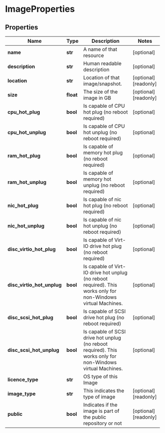 # ImageProperties

## Properties
| Name | Type | Description | Notes |
| ------------ | ------------- | ------------- | ------------- |
| **name** | **str** | A name of that resource | [optional]  |
| **description** | **str** | Human readable description | [optional]  |
| **location** | **str** | Location of that image/snapshot.  | [optional] [readonly]  |
| **size** | **float** | The size of the image in GB | [optional] [readonly]  |
| **cpu_hot_plug** | **bool** | Is capable of CPU hot plug (no reboot required) | [optional]  |
| **cpu_hot_unplug** | **bool** | Is capable of CPU hot unplug (no reboot required) | [optional]  |
| **ram_hot_plug** | **bool** | Is capable of memory hot plug (no reboot required) | [optional]  |
| **ram_hot_unplug** | **bool** | Is capable of memory hot unplug (no reboot required) | [optional]  |
| **nic_hot_plug** | **bool** | Is capable of nic hot plug (no reboot required) | [optional]  |
| **nic_hot_unplug** | **bool** | Is capable of nic hot unplug (no reboot required) | [optional]  |
| **disc_virtio_hot_plug** | **bool** | Is capable of Virt-IO drive hot plug (no reboot required) | [optional]  |
| **disc_virtio_hot_unplug** | **bool** | Is capable of Virt-IO drive hot unplug (no reboot required). This works only for non-Windows virtual Machines. | [optional]  |
| **disc_scsi_hot_plug** | **bool** | Is capable of SCSI drive hot plug (no reboot required) | [optional]  |
| **disc_scsi_hot_unplug** | **bool** | Is capable of SCSI drive hot unplug (no reboot required). This works only for non-Windows virtual Machines. | [optional]  |
| **licence_type** | **str** | OS type of this Image |  |
| **image_type** | **str** | This indicates the type of image | [optional] [readonly]  |
| **public** | **bool** | Indicates if the image is part of the public repository or not | [optional] [readonly]  |


